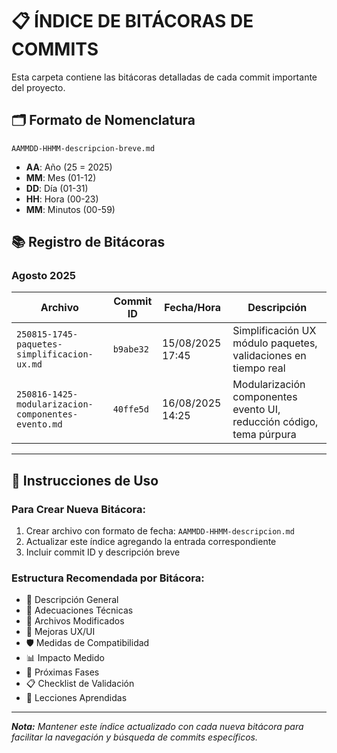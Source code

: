 # 📋 ÍNDICE DE BITÁCORAS DE COMMITS

Esta carpeta contiene las bitácoras detalladas de cada commit importante del proyecto.

## 🗂️ **Formato de Nomenclatura**

```
AAMMDD-HHMM-descripcion-breve.md
```

- **AA**: Año (25 = 2025)
- **MM**: Mes (01-12)
- **DD**: Día (01-31)
- **HH**: Hora (00-23)
- **MM**: Minutos (00-59)

## 📚 **Registro de Bitácoras**

### **Agosto 2025**

| Archivo                                            | Commit ID | Fecha/Hora       | Descripción                                                          |
| -------------------------------------------------- | --------- | ---------------- | -------------------------------------------------------------------- |
| `250815-1745-paquetes-simplificacion-ux.md`        | `b9abe32` | 15/08/2025 17:45 | Simplificación UX módulo paquetes, validaciones en tiempo real       |
| `250816-1425-modularizacion-componentes-evento.md` | `40ffe5d` | 16/08/2025 14:25 | Modularización componentes evento UI, reducción código, tema púrpura |

---

## 📝 **Instrucciones de Uso**

### **Para Crear Nueva Bitácora:**

1. Crear archivo con formato de fecha: `AAMMDD-HHMM-descripcion.md`
2. Actualizar este índice agregando la entrada correspondiente
3. Incluir commit ID y descripción breve

### **Estructura Recomendada por Bitácora:**

- 🎯 Descripción General
- 🔧 Adecuaciones Técnicas
- 📁 Archivos Modificados
- 🎨 Mejoras UX/UI
- 🛡️ Medidas de Compatibilidad
- 📊 Impacto Medido
- 🔄 Próximas Fases
- 📋 Checklist de Validación
- 🎯 Lecciones Aprendidas

---

_**Nota:** Mantener este índice actualizado con cada nueva bitácora para facilitar la navegación y búsqueda de commits específicos._
